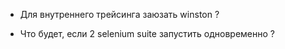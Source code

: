 * Для внутреннего трейсинга заюзать winston ?

* Что будет, если 2 selenium suite запустить одновременно ?

